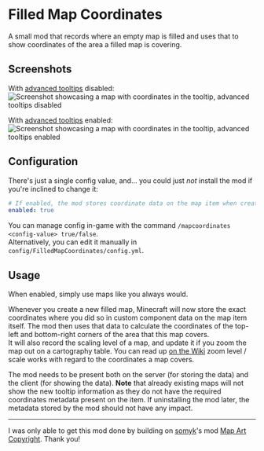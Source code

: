 # Filled Map Coordinates
A small mod that records where an empty map is filled and uses that to show coordinates of the area a filled map is covering.

## Screenshots

With [advanced tooltips](https://minecraft.wiki/w/Tooltip) disabled:  
![Screenshot showcasing a map with coordinates in the tooltip, advanced tooltips disabled](https://cdn.modrinth.com/data/2SRiBKfr/images/43bc84630e585da79bbd10d14105aade35945760.png)

With [advanced tooltips](https://minecraft.wiki/w/Tooltip) enabled:  
![Screenshot showcasing a map with coordinates in the tooltip, advanced tooltips enabled](https://cdn.modrinth.com/data/2SRiBKfr/images/169fe60dc28af5d2bf13324e55b203ce869425da.png)

## Configuration
There's just a single config value, and… you could just _not_ install the mod if you're inclined to change it:
```yaml
# If enabled, the mod stores coordinate data on the map item when creating a new filled map
enabled: true
```
You can manage config in-game with the command `/mapcoordinates <config-value> true/false`.  
Alternatively, you can edit it manually in `config/FilledMapCoordinates/config.yml`.

## Usage

When enabled, simply use maps like you always would.

Whenever you create a new filled map, Minecraft will now store the exact coordinates where
you did so in custom component data on the map item itself. The mod then uses that data to
calculate the coordinates of the top-left and bottom-right corners of the area that this map
covers.  
It will also record the scaling level of a map, and update it if you zoom the map out
on a cartography table. You can read up [on the Wiki](https://minecraft.wiki/w/Map#Usage)
zoom level / scale works with regard to the coordinates a map covers.

The mod needs to be present both on the server (for storing the data) and the client
(for showing the data). **Note** that already existing maps will not show the new tooltip
information as they do not have the required coordinates metadata present on the item.
If uninstalling the mod later, the metadata stored by the mod should not have any impact.

---
I was only able to get this mod done by building on [somyk](https://modrinth.com/user/somyk)'s mod [Map Art Copyright](https://modrinth.com/mod/mapartcopyright). Thank you!